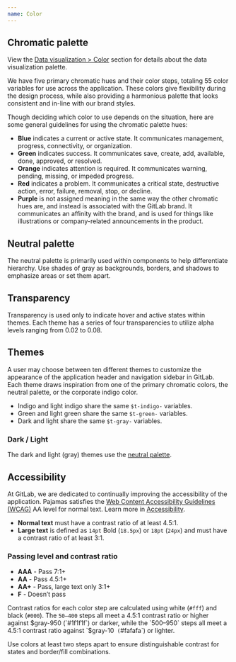 ```yaml
---
name: Color
---
```


## Chromatic palette

<note>View the [Data visualization > Color](/data-visualization/color) section for details about the data visualization palette.</note>

We have five primary chromatic hues and their color steps, totaling 55 color variables for use across the application. These colors give flexibility during the design process, while also providing a harmonious palette that looks consistent and in-line with our brand styles.

Though deciding which color to use depends on the situation, here are some general guidelines for using the chromatic palette hues:

- **Blue** indicates a current or active state. It communicates management, progress, connectivity, or organization.
- **Green** indicates success. It communicates save, create, add, available, done, approved, or resolved.
- **Orange** indicates attention is required. It communicates warning, pending, missing, or impeded progress.
- **Red** indicates a problem. It communicates a critical state, destructive action, error, failure, removal, stop, or decline.
- **Purple** is not assigned meaning in the same way the other chromatic hues are, and instead is associated with the GitLab brand. It communicates an affinity with the brand, and is used for things like illustrations or company-related announcements in the product.

<div class="row gl-mb-11">
  <color-palette
    class="col col-50 md gl-pb-7"
    name="Blue"
    :shades="[
      {
        name: 'blue-50',
        backgroundClass: 'gl-bg-blue-50',
        borderClass: 'gl-border-blue-50',
        code: '#e9f3fc',
      },
      {
        name: 'blue-100',
        backgroundClass: 'gl-bg-blue-100',
        borderClass: 'gl-border-blue-100',
        code: '#cbe2f9',
      },
      {
        name: 'blue-200',
        backgroundClass: 'gl-bg-blue-200',
        borderClass: 'gl-border-blue-200',
        code: '#9dc7f1',
      },
      {
        name: 'blue-300',
        backgroundClass: 'gl-bg-blue-300',
        borderClass: 'gl-border-blue-300',
        code: '#63a6e9',
      },
      {
        name: 'blue-400',
        backgroundClass: 'gl-bg-blue-400',
        borderClass: 'gl-border-blue-400',
        code: '#428fdc',
      },
      {
        name: 'blue-500',
        backgroundClass: 'gl-bg-blue-500',
        borderClass: 'gl-border-blue-500',
        code: '#1f75cb',
        classes: ['color-priority', 'f-inverted']
      },
      {
        name: 'blue-600',
        backgroundClass: 'gl-bg-blue-600',
        borderClass: 'gl-border-blue-600',
        code: '#1068bf',
        classes: ['f-inverted']
      },
      {
        name: 'blue-700',
        backgroundClass: 'gl-bg-blue-700',
        borderClass: 'gl-border-blue-700',
        code: '#0b5cad',
        classes: ['f-inverted']
      },
      {
        name: 'blue-800',
        backgroundClass: 'gl-bg-blue-800',
        borderClass: 'gl-border-blue-800',
        code: '#064787',
        classes: ['f-inverted']
      },
      {
        name: 'blue-900',
        backgroundClass: 'gl-bg-blue-900',
        borderClass: 'gl-border-blue-900',
        code: '#033464',
        classes: ['f-inverted']
      },
      {
        name: 'blue-950',
        backgroundClass: 'gl-bg-blue-950',
        borderClass: 'gl-border-blue-950',
        code: '#002850',
        classes: ['f-inverted']
      },
    ]"
    show-contrast-scores></color-palette>
  <color-palette
    class="col col-50 md gl-pb-7"
    name="Green"
    :shades="[
      {
        name: 'green-50',
        backgroundClass: 'gl-bg-green-50',
        borderClass: 'gl-border-green-50',
        code: '#ecf4ee',
      },
      {
        name: 'green-100',
        backgroundClass: 'gl-bg-green-100',
        borderClass: 'gl-border-green-100',
        code: '#c3e6cd',
      },
      {
        name: 'green-200',
        backgroundClass: 'gl-bg-green-200',
        borderClass: 'gl-border-green-200',
        code: '#91d4a8',
      },
      {
        name: 'green-300',
        backgroundClass: 'gl-bg-green-300',
        borderClass: 'gl-border-green-300',
        code: '#52b87a',
      },
      {
        name: 'green-400',
        backgroundClass: 'gl-bg-green-400',
        borderClass: 'gl-border-green-400',
        code: '#2da160',
      },
      {
        name: 'green-500',
        backgroundClass: 'gl-bg-green-500',
        borderClass: 'gl-border-green-500',
        code: '#108548',
        classes: ['color-priority', 'f-inverted']
      },
      {
        name: 'green-600',
        backgroundClass: 'gl-bg-green-600',
        borderClass: 'gl-border-green-600',
        code: '#217645',
        classes: ['f-inverted']
      },
      {
        name: 'green-700',
        backgroundClass: 'gl-bg-green-700',
        borderClass: 'gl-border-green-700',
        code: '#24663b',
        classes: ['f-inverted']
      },
      {
        name: 'green-800',
        backgroundClass: 'gl-bg-green-800',
        borderClass: 'gl-border-green-800',
        code: '#0d532a',
        classes: ['f-inverted']
      },
      {
        name: 'green-900',
        backgroundClass: 'gl-bg-green-900',
        borderClass: 'gl-border-green-900',
        code: '#0a4020',
        classes: ['f-inverted']
      },
      {
        name: 'green-950',
        backgroundClass: 'gl-bg-green-950',
        borderClass: 'gl-border-green-950',
        code: '#072b15',
        classes: ['f-inverted']
      },
    ]"
    show-contrast-scores></color-palette>
  <color-palette
    class="col col-50 md gl-mt-7 gl-pb-7"
    name="Orange"
    :shades="[
      {
        name: 'orange-50',
        backgroundClass: 'gl-bg-orange-50',
        borderClass: 'gl-border-orange-50',
        code: '#fdf1dd',
      },
      {
        name: 'orange-100',
        backgroundClass: 'gl-bg-orange-100',
        borderClass: 'gl-border-orange-100',
        code: '#f5d9a8',
      },
      {
        name: 'orange-200',
        backgroundClass: 'gl-bg-orange-200',
        borderClass: 'gl-border-orange-200',
        code: '#e9be74',
      },
      {
        name: 'orange-300',
        backgroundClass: 'gl-bg-orange-300',
        borderClass: 'gl-border-orange-300',
        code: '#d99530',
      },
      {
        name: 'orange-400',
        backgroundClass: 'gl-bg-orange-400',
        borderClass: 'gl-border-orange-400',
        code: '#c17d10',
      },
      {
        name: 'orange-500',
        backgroundClass: 'gl-bg-orange-500',
        borderClass: 'gl-border-orange-500',
        code: '#ab6100',
        classes: ['color-priority', 'f-inverted']
      },
      {
        name: 'orange-600',
        backgroundClass: 'gl-bg-orange-600',
        borderClass: 'gl-border-orange-600',
        code: '#9e5400',
        classes: ['f-inverted']
      },
      {
        name: 'orange-700',
        backgroundClass: 'gl-bg-orange-700',
        borderClass: 'gl-border-orange-700',
        code: '#8f4700',
        classes: ['f-inverted']
      },
      {
        name: 'orange-800',
        backgroundClass: 'gl-bg-orange-800',
        borderClass: 'gl-border-orange-800',
        code: '#703800',
        classes: ['f-inverted']
      },
      {
        name: 'orange-900',
        backgroundClass: 'gl-bg-orange-900',
        borderClass: 'gl-border-orange-900',
        code: '#5c2900',
        classes: ['f-inverted']
      },
      {
        name: 'orange-950',
        backgroundClass: 'gl-bg-orange-950',
        borderClass: 'gl-border-orange-950',
        code: '#421f00',
        classes: ['f-inverted']
      },
    ]"
    show-contrast-scores></color-palette>
  <color-palette
    class="col col-50 md gl-mt-7"
    name="Red"
    :shades="[
      {
        name: 'red-50',
        backgroundClass: 'gl-bg-red-50',
        borderClass: 'gl-border-red-50',
        code: '#fcf1ef',
      },
      {
        name: 'red-100',
        backgroundClass: 'gl-bg-red-100',
        borderClass: 'gl-border-red-100',
        code: '#fdd4cd',
      },
      {
        name: 'red-200',
        backgroundClass: 'gl-bg-red-200',
        borderClass: 'gl-border-red-200',
        code: '#fcb5aa',
      },
      {
        name: 'red-300',
        backgroundClass: 'gl-bg-red-300',
        borderClass: 'gl-border-red-300',
        code: '#f57f6c',
      },
      {
        name: 'red-400',
        backgroundClass: 'gl-bg-red-400',
        borderClass: 'gl-border-red-400',
        code: '#ec5941',
      },
      {
        name: 'red-500',
        backgroundClass: 'gl-bg-red-500',
        borderClass: 'gl-border-red-500',
        code: '#dd2b0e',
        classes: ['color-priority', 'f-inverted']
      },
      {
        name: 'red-600',
        backgroundClass: 'gl-bg-red-600',
        borderClass: 'gl-border-red-600',
        code: '#c91c00',
        classes: ['f-inverted']
      },
      {
        name: 'red-700',
        backgroundClass: 'gl-bg-red-700',
        borderClass: 'gl-border-red-700',
        code: '#ae1800',
        classes: ['f-inverted']
      },
      {
        name: 'red-800',
        backgroundClass: 'gl-bg-red-800',
        borderClass: 'gl-border-red-800',
        code: '#8d1300',
        classes: ['f-inverted']
      },
      {
        name: 'red-900',
        backgroundClass: 'gl-bg-red-900',
        borderClass: 'gl-border-red-900',
        code: '#660e00',
        classes: ['f-inverted']
      },
      {
        name: 'red-950',
        backgroundClass: 'gl-bg-red-950',
        borderClass: 'gl-border-red-950',
        code: '#4d0a00',
        classes: ['f-inverted']
      },
    ]"
    show-contrast-scores></color-palette>
  <color-palette
    class="col col-50 md gl-mt-7"
    name="Purple"
    :shades="[
      {
        name: 'purple-50',
        backgroundClass: 'gl-bg-purple-50',
        borderClass: 'gl-border-purple-50',
        code: '#f4f0ff',
      },
      {
        name: 'purple-100',
        backgroundClass: 'gl-bg-purple-100',
        borderClass: 'gl-border-purple-100',
        code: '#e1d8f9',
      },
      {
        name: 'purple-200',
        backgroundClass: 'gl-bg-purple-200',
        borderClass: 'gl-border-purple-200',
        code: '#cbbbf2',
      },
      {
        name: 'purple-300',
        backgroundClass: 'gl-bg-purple-300',
        borderClass: 'gl-border-purple-300',
        code: '#ac93e6',
      },
      {
        name: 'purple-400',
        backgroundClass: 'gl-bg-purple-400',
        borderClass: 'gl-border-purple-400',
        code: '#9475db',
      },
      {
        name: 'purple-500',
        backgroundClass: 'gl-bg-purple-500',
        borderClass: 'gl-border-purple-500',
        code: '#7b58cf',
        classes: ['color-priority', 'f-inverted']
      },
      {
        name: 'purple-600',
        backgroundClass: 'gl-bg-purple-600',
        borderClass: 'gl-border-purple-600',
        code: '#694cc0',
        classes: ['f-inverted']
      },
      {
        name: 'purple-700',
        backgroundClass: 'gl-bg-purple-700',
        borderClass: 'gl-border-purple-700',
        code: '#5943b6',
        classes: ['f-inverted']
      },
      {
        name: 'purple-800',
        backgroundClass: 'gl-bg-purple-800',
        borderClass: 'gl-border-purple-800',
        code: '#453894',
        classes: ['f-inverted']
      },
      {
        name: 'purple-900',
        backgroundClass: 'gl-bg-purple-900',
        borderClass: 'gl-border-purple-900',
        code: '#2f2a6b',
        classes: ['f-inverted']
      },
      {
        name: 'purple-950',
        backgroundClass: 'gl-bg-purple-950',
        borderClass: 'gl-border-purple-950',
        code: '#232150',
        classes: ['f-inverted']
      },
    ]"
    show-contrast-scores></color-palette>
</div>

<div class="row gl-mb-11">
  <div class="col col-50 md">

## Neutral palette

The neutral palette is primarily used within components to help differentiate hierarchy. Use shades of gray as backgrounds, borders, and shadows to emphasize areas or set them apart.

<color-palette
    :shades="[
      {
        name: 'white',
        backgroundClass: 'gl-bg-white',
        borderClass: 'gl-border-white',
        code: '#ffffff',
      },
      {
        name: 'gray-10',
        backgroundClass: 'gl-bg-gray-10',
        borderClass: 'gl-border-gray-10',
        code: '#f5f5f5',
      },
      {
        name: 'gray-50',
        backgroundClass: 'gl-bg-gray-50',
        borderClass: 'gl-border-gray-50',
        code: '#f0f0f0',
      },
      {
        name: 'gray-100',
        backgroundClass: 'gl-bg-gray-100',
        borderClass: 'gl-border-gray-100',
        code: '#dbdbdb',
      },
      {
        name: 'gray-200',
        backgroundClass: 'gl-bg-gray-200',
        borderClass: 'gl-border-gray-200',
        code: '#bfbfbf',
      },
      {
        name: 'gray-300',
        backgroundClass: 'gl-bg-gray-300',
        borderClass: 'gl-border-gray-300',
        code: '#999999',
      },
      {
        name: 'gray-400',
        backgroundClass: 'gl-bg-gray-400',
        borderClass: 'gl-border-gray-400',
        code: '#868686',
      },
      {
        name: 'gray-500',
        backgroundClass: 'gl-bg-gray-500',
        borderClass: 'gl-border-gray-500',
        code: '#666666',
        classes: ['f-inverted']
      },
      {
        name: 'gray-600',
        backgroundClass: 'gl-bg-gray-600',
        borderClass: 'gl-border-gray-600',
        code: '#5e5e5e',
        classes: ['f-inverted']
      },
      {
        name: 'gray-700',
        backgroundClass: 'gl-bg-gray-700',
        borderClass: 'gl-border-gray-700',
        code: '#525252',
        classes: ['f-inverted']
      },
      {
        name: 'gray-800',
        backgroundClass: 'gl-bg-gray-800',
        borderClass: 'gl-border-gray-800',
        code: '#404040',
        classes: ['f-inverted']
      },
      {
        name: 'gray-900',
        backgroundClass: 'gl-bg-gray-900',
        borderClass: 'gl-border-gray-900',
        code: '#303030',
        classes: ['f-inverted']
      },
      {
        name: 'gray-950',
        backgroundClass: 'gl-bg-gray-950',
        borderClass: 'gl-border-gray-950',
        code: '#1f1f1f',
        classes: ['f-inverted']
      },
      {
        name: 'black',
        backgroundClass: 'gl-bg-black',
        borderClass: 'gl-border-black',
        code: '#000000',
        classes: ['f-inverted']
      },
    ]"></color-palette>

  </div>

  <div class="col col-50 md">

## Transparency

Transparency is used only to indicate hover and active states within themes. Each theme has a series of four transparencies to utilize alpha levels ranging from 0.02 to 0.08.

<color-palette
    :shades="[
      {
        name: 't-gray-a-02',
        backgroundClass: 'gl-bg-t-gray-a-02',
        borderClass: 'gl-border-t-gray-a-02',
        code: 'rgba($black, 0.02)',
      },
      {
        name: 't-gray-a-04',
        backgroundClass: 'gl-bg-t-gray-a-04',
        borderClass: 'gl-border-t-gray-a-04',
        code: 'rgba($black, 0.04)',
      },
      {
        name: 't-gray-a-06',
        backgroundClass: 'gl-bg-t-gray-a-06',
        borderClass: 'gl-border-t-gray-a-06',
        code: 'rgba($black, 0.06)',
      },
      {
        name: 't-gray-a-08',
        backgroundClass: 'gl-bg-t-gray-a-08',
        borderClass: 'gl-border-t-gray-a-08',
        code: 'rgba($black, 0.08)',
      },
      {
        name: 't-gray-a-24',
        backgroundClass: 'gl-bg-t-gray-a-24',
        borderClass: 'gl-border-t-gray-a-24',
        code: 'rgba($black, 0.24)',
      },
    ]"></color-palette>

  </div>
</div>

## Themes

A user may choose between ten different themes to customize the appearance of the application header and navigation sidebar in GitLab. Each theme draws inspiration from one of the primary chromatic colors, the neutral palette, or the corporate indigo color.

- Indigo and light indigo share the same `$t-indigo-` variables.
- Green and light green share the same `$t-green-` variables.
- Dark and light share the same `$t-gray-` variables.

<div class="row gl-mb-6">
  <div class="col col-25 md gl-pb-7">
    <color-palette
      name="Indigo / Light indigo"
      class="md"
      :shades="[
        {
          name: 't-indigo-50',
          backgroundClass: 'gl-bg-t-indigo-50',
          borderClass: 'gl-border-t-indigo-50',
          code: '#f1f1ff',
        },
        {
          name: 't-indigo-100',
          backgroundClass: 'gl-bg-t-indigo-100',
          borderClass: 'gl-border-t-indigo-100',
          code: '#dbdbf8',
        },
        {
          name: 't-indigo-200',
          backgroundClass: 'gl-bg-t-indigo-200',
          borderClass: 'gl-border-t-indigo-200',
          code: '#c7c7f2',
        },
        {
          name: 't-indigo-300',
          backgroundClass: 'gl-bg-t-indigo-300',
          borderClass: 'gl-border-t-indigo-300',
          code: '#a2a2e6',
        },
        {
          name: 't-indigo-400',
          backgroundClass: 'gl-bg-t-indigo-400',
          borderClass: 'gl-border-t-indigo-400',
          code: '#8181d7',
        },
        {
          name: 't-indigo-500',
          backgroundClass: 'gl-bg-t-indigo-500',
          borderClass: 'gl-border-t-indigo-500',
          code: '#6666c4',
          classes: ['f-inverted']
        },
        {
          name: 't-indigo-600',
          backgroundClass: 'gl-bg-t-indigo-600',
          borderClass: 'gl-border-t-indigo-600',
          code: '#5252b5',
          classes: ['f-inverted']
        },
        {
          name: 't-indigo-700',
          backgroundClass: 'gl-bg-t-indigo-700',
          borderClass: 'gl-border-t-indigo-700',
          code: '#41419f',
          classes: ['f-inverted']
        },
        {
          name: 't-indigo-800',
          backgroundClass: 'gl-bg-t-indigo-800',
          borderClass: 'gl-border-t-indigo-800',
          code: '#303083',
          classes: ['f-inverted']
        },
        {
          name: 't-indigo-900',
          backgroundClass: 'gl-bg-t-indigo-900',
          borderClass: 'gl-border-t-indigo-900',
          code: '#222261',
          classes: ['f-inverted']
        },
        {
          name: 't-indigo-950',
          backgroundClass: 'gl-bg-t-indigo-950',
          borderClass: 'gl-border-t-indigo-950',
          code: '#14143d',
          classes: ['f-inverted']
        },
      ]"></color-palette>
  </div>
  <div class="col col-25 md gl-pb-7">
    <color-palette
      name="Blue"
      class="md"
      :shades="[
        {
          name: 't-blue-50',
          backgroundClass: 'gl-bg-t-blue-50',
          borderClass: 'gl-border-t-blue-50',
          code: '#cdd8e3',
        },
        {
          name: 't-blue-100',
          backgroundClass: 'gl-bg-t-blue-100',
          borderClass: 'gl-border-t-blue-100',
          code: '#b9cadc',
        },
        {
          name: 't-blue-200',
          backgroundClass: 'gl-bg-t-blue-200',
          borderClass: 'gl-border-t-blue-200',
          code: '#a6bdd5',
        },
        {
          name: 't-blue-300',
          backgroundClass: 'gl-bg-t-blue-300',
          borderClass: 'gl-border-t-blue-300',
          code: '#81a5c9',
        },
        {
          name: 't-blue-400',
          backgroundClass: 'gl-bg-t-blue-400',
          borderClass: 'gl-border-t-blue-400',
          code: '#628eb9',
        },
        {
          name: 't-blue-500',
          backgroundClass: 'gl-bg-t-blue-500',
          borderClass: 'gl-border-t-blue-500',
          code: '#4977a5',
          classes: ['f-inverted']
        },
        {
          name: 't-blue-600',
          backgroundClass: 'gl-bg-t-blue-600',
          borderClass: 'gl-border-t-blue-600',
          code: '#346596',
          classes: ['f-inverted']
        },
        {
          name: 't-blue-700',
          backgroundClass: 'gl-bg-t-blue-700',
          borderClass: 'gl-border-t-blue-700',
          code: '#235180',
          classes: ['f-inverted']
        },
        {
          name: 't-blue-800',
          backgroundClass: 'gl-bg-t-blue-800',
          borderClass: 'gl-border-t-blue-800',
          code: '#153c63',
          classes: ['f-inverted']
        },
        {
          name: 't-blue-900',
          backgroundClass: 'gl-bg-t-blue-900',
          borderClass: 'gl-border-t-blue-900',
          code: '#0b2640',
          classes: ['f-inverted']
        },
        {
          name: 't-blue-950',
          backgroundClass: 'gl-bg-t-blue-950',
          borderClass: 'gl-border-t-blue-950',
          code: '#04101c',
          classes: ['f-inverted']
        },
      ]"></color-palette>
  </div>
  <div class="col col-25 md gl-pb-7">
    <color-palette
      name="Light blue"
      class="md"
      :shades="[
        {
          name: 't-light-blue-50',
          backgroundClass: 'gl-bg-t-light-blue-50',
          borderClass: 'gl-border-t-light-blue-50',
          code: '#dde6ee',
        },
        {
          name: 't-light-blue-100',
          backgroundClass: 'gl-bg-t-light-blue-100',
          borderClass: 'gl-border-t-light-blue-100',
          code: '#c1d4e6',
        },
        {
          name: 't-light-blue-200',
          backgroundClass: 'gl-bg-t-light-blue-200',
          borderClass: 'gl-border-t-light-blue-200',
          code: '#a0bedc',
        },
        {
          name: 't-light-blue-300',
          backgroundClass: 'gl-bg-t-light-blue-300',
          borderClass: 'gl-border-t-light-blue-300',
          code: '#74a3d3',
        },
        {
          name: 't-light-blue-400',
          backgroundClass: 'gl-bg-t-light-blue-400',
          borderClass: 'gl-border-t-light-blue-400',
          code: '#4f8bc7',
        },
        {
          name: 't-light-blue-500',
          backgroundClass: 'gl-bg-t-light-blue-500',
          borderClass: 'gl-border-t-light-blue-500',
          code: '#3476b9',
          classes: ['f-inverted']
        },
        {
          name: 't-light-blue-600',
          backgroundClass: 'gl-bg-t-light-blue-600',
          borderClass: 'gl-border-t-light-blue-600',
          code: '#2268ae',
          classes: ['f-inverted']
        },
        {
          name: 't-light-blue-700',
          backgroundClass: 'gl-bg-t-light-blue-700',
          borderClass: 'gl-border-t-light-blue-700',
          code: '#145aa1',
          classes: ['f-inverted']
        },
        {
          name: 't-light-blue-800',
          backgroundClass: 'gl-bg-t-light-blue-800',
          borderClass: 'gl-border-t-light-blue-800',
          code: '#0e4d8d',
          classes: ['f-inverted']
        },
        {
          name: 't-light-blue-900',
          backgroundClass: 'gl-bg-t-light-blue-900',
          borderClass: 'gl-border-t-light-blue-900',
          code: '#0c4277',
          classes: ['f-inverted']
        },
        {
          name: 't-light-blue-950',
          backgroundClass: 'gl-bg-t-light-blue-950',
          borderClass: 'gl-border-t-light-blue-950',
          code: '#0a3764',
          classes: ['f-inverted']
        },
      ]"></color-palette>
  </div>
  <div class="col col-25 md gl-pb-7">
    <color-palette
      name="Green / Light green"
      class="md"
      :shades="[
        {
          name: 't-green-50',
          backgroundClass: 'gl-bg-t-green-50',
          borderClass: 'gl-border-t-green-50',
          code: '#dde9de',
        },
        {
          name: 't-green-100',
          backgroundClass: 'gl-bg-t-green-100',
          borderClass: 'gl-border-t-green-100',
          code: '#b1d6b5',
        },
        {
          name: 't-green-200',
          backgroundClass: 'gl-bg-t-green-200',
          borderClass: 'gl-border-t-green-200',
          code: '#8cc497',
        },
        {
          name: 't-green-300',
          backgroundClass: 'gl-bg-t-green-300',
          borderClass: 'gl-border-t-green-300',
          code: '#69af7d',
        },
        {
          name: 't-green-400',
          backgroundClass: 'gl-bg-t-green-400',
          borderClass: 'gl-border-t-green-400',
          code: '#499767',
        },
        {
          name: 't-green-500',
          backgroundClass: 'gl-bg-t-green-500',
          borderClass: 'gl-border-t-green-500',
          code: '#308258',
          classes: ['f-inverted']
        },
        {
          name: 't-green-600',
          backgroundClass: 'gl-bg-t-green-600',
          borderClass: 'gl-border-t-green-600',
          code: '#25744c',
          classes: ['f-inverted']
        },
        {
          name: 't-green-700',
          backgroundClass: 'gl-bg-t-green-700',
          borderClass: 'gl-border-t-green-700',
          code: '#1b653f',
          classes: ['f-inverted']
        },
        {
          name: 't-green-800',
          backgroundClass: 'gl-bg-t-green-800',
          borderClass: 'gl-border-t-green-800',
          code: '#155635',
          classes: ['f-inverted']
        },
        {
          name: 't-green-900',
          backgroundClass: 'gl-bg-t-green-900',
          borderClass: 'gl-border-t-green-900',
          code: '#0e4328',
          classes: ['f-inverted']
        },
        {
          name: 't-green-950',
          backgroundClass: 'gl-bg-t-green-950',
          borderClass: 'gl-border-t-green-950',
          code: '#052e19',
          classes: ['f-inverted']
        },
      ]"></color-palette>
  </div>
  <div class="col col-25 md gl-mt-7">
    <color-palette
      name="Red"
      class="md"
      :shades="[
        {
          name: 't-red-50',
          backgroundClass: 'gl-bg-t-red-50',
          borderClass: 'gl-border-t-red-50',
          code: '#f4e9e7',
        },
        {
          name: 't-red-100',
          backgroundClass: 'gl-bg-t-red-100',
          borderClass: 'gl-border-t-red-100',
          code: '#ecd3d0',
        },
        {
          name: 't-red-200',
          backgroundClass: 'gl-bg-t-red-200',
          borderClass: 'gl-border-t-red-200',
          code: '#e3bab5',
        },
        {
          name: 't-red-300',
          backgroundClass: 'gl-bg-t-red-300',
          borderClass: 'gl-border-t-red-300',
          code: '#d59086',
        },
        {
          name: 't-red-400',
          backgroundClass: 'gl-bg-t-red-400',
          borderClass: 'gl-border-t-red-400',
          code: '#c66e60',
        },
        {
          name: 't-red-500',
          backgroundClass: 'gl-bg-t-red-500',
          borderClass: 'gl-border-t-red-500',
          code: '#ad4a3b',
          classes: ['f-inverted']
        },
        {
          name: 't-red-600',
          backgroundClass: 'gl-bg-t-red-600',
          borderClass: 'gl-border-t-red-600',
          code: '#a13322',
          classes: ['f-inverted']
        },
        {
          name: 't-red-700',
          backgroundClass: 'gl-bg-t-red-700',
          borderClass: 'gl-border-t-red-700',
          code: '#8f2110',
          classes: ['f-inverted']
        },
        {
          name: 't-red-800',
          backgroundClass: 'gl-bg-t-red-800',
          borderClass: 'gl-border-t-red-800',
          code: '#761405',
          classes: ['f-inverted']
        },
        {
          name: 't-red-900',
          backgroundClass: 'gl-bg-t-red-900',
          borderClass: 'gl-border-t-red-900',
          code: '#580d02',
          classes: ['f-inverted']
        },
        {
          name: 't-red-950',
          backgroundClass: 'gl-bg-t-red-950',
          borderClass: 'gl-border-t-red-950',
          code: '#380700',
          classes: ['f-inverted']
        },
      ]"></color-palette>
  </div>
  <div class="col col-25 md gl-mt-7">
    <color-palette
      name="Light red"
      class="md"
      :shades="[
        {
          name: 't-light-red-50',
          backgroundClass: 'gl-bg-t-light-red-50',
          borderClass: 'gl-border-t-light-red-50',
          code: '#faf2f1',
        },
        {
          name: 't-light-red-100',
          backgroundClass: 'gl-bg-t-light-red-100',
          borderClass: 'gl-border-t-light-red-100',
          code: '#f6d9d5',
        },
        {
          name: 't-light-red-200',
          backgroundClass: 'gl-bg-t-light-red-200',
          borderClass: 'gl-border-t-light-red-200',
          code: '#ebada2',
        },
        {
          name: 't-light-red-300',
          backgroundClass: 'gl-bg-t-light-red-300',
          borderClass: 'gl-border-t-light-red-300',
          code: '#e07f6f',
        },
        {
          name: 't-light-red-400',
          backgroundClass: 'gl-bg-t-light-red-400',
          borderClass: 'gl-border-t-light-red-400',
          code: '#d36250',
        },
        {
          name: 't-light-red-500',
          backgroundClass: 'gl-bg-t-light-red-500',
          borderClass: 'gl-border-t-light-red-500',
          code: '#c24b38',
          classes: ['f-inverted']
        },
        {
          name: 't-light-red-600',
          backgroundClass: 'gl-bg-t-light-red-600',
          borderClass: 'gl-border-t-light-red-600',
          code: '#b53a26',
          classes: ['f-inverted']
        },
        {
          name: 't-light-red-700',
          backgroundClass: 'gl-bg-t-light-red-700',
          borderClass: 'gl-border-t-light-red-700',
          code: '#a02e1c',
          classes: ['f-inverted']
        },
        {
          name: 't-light-red-800',
          backgroundClass: 'gl-bg-t-light-red-800',
          borderClass: 'gl-border-t-light-red-800',
          code: '#8b2212',
          classes: ['f-inverted']
        },
        {
          name: 't-light-red-900',
          backgroundClass: 'gl-bg-t-light-red-900',
          borderClass: 'gl-border-t-light-red-900',
          code: '#751709',
          classes: ['f-inverted']
        },
        {
          name: 't-light-red-950',
          backgroundClass: 'gl-bg-t-light-red-950',
          borderClass: 'gl-border-t-light-red-950',
          code: '#5c1105',
          classes: ['f-inverted']
        },
      ]"></color-palette>
  </div>

  <div class="col col-25 md gl-mt-7">
    <h3>Dark / Light</h3>
    <p>The dark and light (gray) themes use the <a href="#neutral-palette">neutral palette</a>.</p>
  </div>
</div>

## Accessibility

At GitLab, we are dedicated to continually improving the accessibility of the application. Pajamas satisfies the [Web Content Accessibility Guidelines (WCAG)](https://www.w3.org/TR/2008/REC-WCAG20-20081211/#visual-audio-contrast-contrast) AA level for normal text. Learn more in [Accessibility](/accessibility/a11y).

- **Normal text** must have a contrast ratio of at least 4.5:1.
- **Large text** is defined as `14pt` Bold (`18.5px`) or `18pt` (`24px`) and must have a contrast ratio of at least 3:1.

### Passing level and contrast ratio

- **AAA** - Pass 7:1+
- **AA** - Pass 4.5:1+
- **AA+** - Pass, large text only 3:1+
- **F** - Doesn’t pass

Contrast ratios for each color step are calculated using white (`#fff`) and black (`#000`). The `50–400` steps all meet a 4.5:1 contrast ratio or higher against $gray-950 (`#1f1f1f`) or darker, while the `500–950` steps all meet a 4.5:1 contrast ratio against `$gray-10` (`#fafafa`) or lighter.

Use colors at least two steps apart to ensure distinguishable contrast for states and border/fill combinations.
